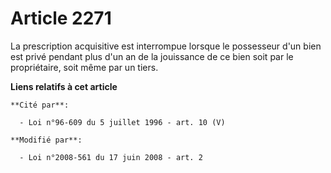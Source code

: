 # Article 2271

La prescription acquisitive est interrompue lorsque le possesseur d'un bien est privé pendant plus d'un an de la jouissance
de ce bien soit par le propriétaire, soit même par un tiers.

**Liens relatifs à cet article**

	**Cité par**:

	  - Loi n°96-609 du 5 juillet 1996 - art. 10 (V)

	**Modifié par**:

	  - Loi n°2008-561 du 17 juin 2008 - art. 2
